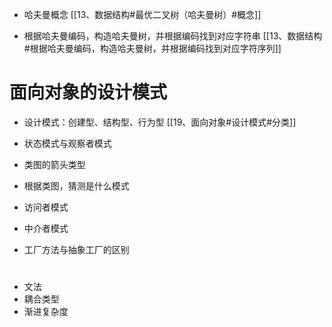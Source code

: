 
* 哈夫曼概念
[[13、数据结构#最优二叉树（哈夫曼树）#概念]]

* 根据哈夫曼编码，构造哈夫曼树，并根据编码找到对应字符串
[[13、数据结构#根据哈夫曼编码，构造哈夫曼树，并根据编码找到对应字符序列]]

# 面向对象的设计模式
* 设计模式：创建型、结构型、行为型
[[19、面向对象#设计模式#分类]]

* 状态模式与观察者模式
* 类图的箭头类型
* 根据类图，猜测是什么模式 
* 访问者模式 
* 中介者模式
* 工厂方法与抽象工厂的区别 

# 
* 文法
* 耦合类型
* 渐进复杂度                                                                                                                                                                                                                                                                                                                                                                                                                                                                                                                                                                                                                                                                                                                                                                                                                                                                                                                                                                                                                                                                                                                                                                                                                                                                                                                                                                                                                                                                                                           